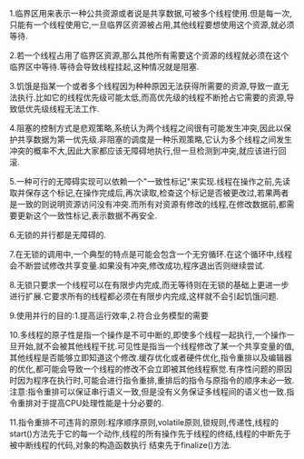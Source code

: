 1.临界区用来表示一种公共资源或者说是共享数据,可被多个线程使用.但是每一次,只能有一个线程使用它,一旦临界区资源被占用,其他线程要想使用这个资源,就必须等待.

2.若一个线程占用了临界区资源,那么其他所有需要这个资源的线程就必须在这个临界区中等待.等待会导致线程挂起,这种情况就是阻塞.

3.饥饿是指某一个或者多个线程因为种种原因无法获得所需要的资源,导致一直无法执行.比如它的线程优先级可能太低,而高优先级的线程不断抢占它需要的资源,导致低优先级线程无法工作.

4.阻塞的控制方式是悲观策略,系统认为两个线程之间很有可能发生冲突,因此以保护共享数据为第一优先级.非阻塞的调度是一种乐观策略,它认为多个线程之间发生冲突的概率不大,因此大家都应该无障碍地执行,但一旦检测到冲突,就应该进行回滚.

5.一种可行的无障碍实现可以依赖一个"一致性标记"来实现.线程在操作之前,先读取并保存这个标记,在操作完成后,再次读取,检查这个标记是否被更改过,若果两者是一致的则说明资源访问没有冲突.而所有对资源有修改的线程,在修改数据前,都需要更新这个一致性标记,表示数据不再安全.

6.无锁的并行都是无障碍的.

7.在无锁的调用中,一个典型的特点是可能会包含一个无穷循环.在这个循环中,线程会不断尝试修改共享变量.如果没有冲突,修改成功,程序退出否则继续尝试.

8.无锁只要求一个线程可以在有限步内完成,而无等待则在无锁的基础上更进一步进行扩展.它要求所有的线程都必须在有限步内完成,这样就不会引起饥饿问题.

9.使用并行的目的:1.提高运行效率,2.符合业务模型的需要

10.多线程的原子性是指一个操作是不可中断的,即使多个线程一起执行,一个操作一旦开始,就不会被其他线程干扰.可见性是指当一个线程修改了某一个共享变量的值,其他线程是否能够立即知道这个修改.缓存优化或者硬件优化,指令重排以及编辑器的优化,都可能会导致一个线程的修改不会立即被其他线程察觉.有序性问题的原因时因为程序在执行时,可能会进行指令重排,重排后的指令与原指令的顺序未必一致.注意:指令重排可以保证串行语义一致,但是没有义务保证多线程间的语义也一致.指令重排对于提高CPU处理性能是十分必要的.

11.指令重排不可违背的原则:程序顺序原则,volatile原则,锁规则,传递性,线程的start()方法先于它的每一个动作,线程的所有操作先于线程的终结,线程的中断先于被中断线程的代码,对象的构造函数执行 结束先于finalize()方法.


